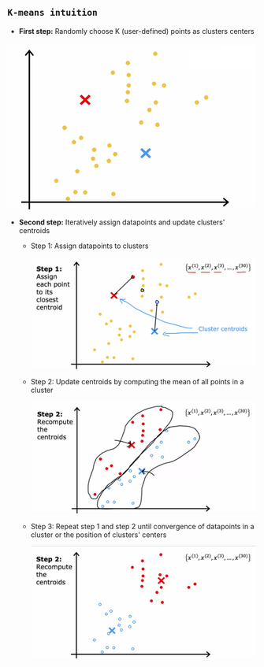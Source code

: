 ## `K-means intuition`

- **First step:** Randomly choose K (user-defined) points as clusters centers

![Alt text](<ref img/1.png>)

- **Second step:** Iteratively assign datapoints and update clusters' centroids
  - Step 1: Assign datapoints to clusters

    ![Alt text](<ref img/2.png>)

  - Step 2: Update centroids by computing the mean of all points in a cluster

    ![Alt text](<ref img/3.png>)

  - Step 3: Repeat step 1 and step 2 until convergence of datapoints in a cluster or the position of clusters' centers

    ![Alt text](<ref img/4.png>)